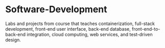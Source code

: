 # Software-Development
Labs and projects from course that teaches containerization, full-stack development, front-end user interface, back-end database, front-end-to-back-end integration, cloud computing, web services, and test-driven design. 
